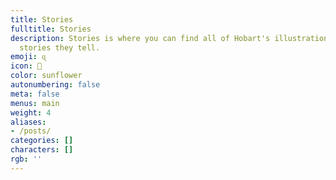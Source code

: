 ```yaml
---
title: Stories
fulltitle: Stories
description: Stories is where you can find all of Hobart's illustrations, and the
  stories they tell.
emoji: ɋ
icon: 📗
color: sunflower
autonumbering: false
meta: false
menus: main
weight: 4
aliases:
- /posts/
categories: []
characters: []
rgb: ''
---
```

<style>
  header.info {
	height: 2.5rem;
  }
</style>
